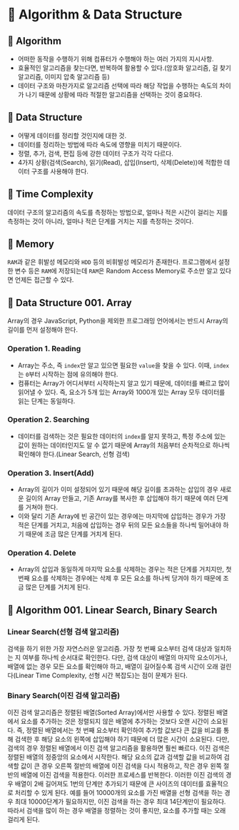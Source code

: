 # 🔎 Algorithm & Data Structure
## 📌 Algorithm
- 어떠한 동작을 수행하기 위해 컴퓨터가 수행해야 하는 여러 가지의 지시사항.
- 효율적인 알고리즘을 찾는다면, 반복하여 활용할 수 있다.(암호화 알고리즘, 길 찾기 알고리즘, 이미지 압축 알고리즘 등)
- 데이터 구조와 마찬가지로 알고리즘 선택에 따라 해당 작업을 수행하는 속도의 차이가 나기 때문에 상황에 따라 적절한 알고리즘을 선택하는 것이 중요하다.

## 📌 Data Structure
- 어떻게 데이터를 정리할 것인지에 대한 것.
- 데이터를 정리하는 방법에 따라 속도에 영향을 미치기 때문이다.
- 정렬, 추가, 검색, 편집 등에 강한 데이터 구조가 각각 다르다.
- 4가지 상황(검색(Search), 읽기(Read), 삽입(Insert), 삭제(Delete))에 적합한 데이터 구조를 사용해야 한다.

## 📌 Time Complexity
데이터 구조의 알고리즘의 속도를 측정하는 방법으로, 얼마나 적은 시간이 걸리는 지를 측정하는 것이 아니라, 얼마나 적은 단계를 거치는 지를 측정하는 것이다.

## 📌 Memory
`RAM`과 같은 휘발성 메모리와 `HDD` 등의 비휘발성 메모리가 존재한다. 프로그램에서 설정한 변수 등은 `RAM`에 저장되는데 `RAM`은 Random Access Memory로 주소만 알고 있다면 언제든 접근할 수 있다.

## 📌 Data Structure 001. Array
Array의 경우 JavaScript, Python을 제외한 프로그래밍 언어에서는 반드시 Array의 길이를 먼저 설정해야 한다.

### Operation 1. Reading
- Array는 주소, 즉 `index`만 알고 있으면 필요한 `value`을 찾을 수 있다. 이때, `index`는 `0`부터 시작하는 점에 유의해야 한다.
- 컴퓨터는 Array가 어디서부터 시작하는지 알고 있기 때문에, 데이터를 빠르고 많이 읽어낼 수 있다. 즉, 요소가 5개 있는 Array와 1000개 있는 Array 모두 데이터를 읽는 단계는 동일하다.
  
### Operation 2. Searching
- 데이터를 검색하는 것은 필요한 데이터의 `index`를 알지 못하고, 특정 주소에 있는 값이 원하는 데이터인지도 알 수 없기 때문에 Array의 처음부터 순차적으로 하나씩 확인해야 한다.(Linear Search, 선형 검색)

### Operation 3. Insert(Add)
- Array의 길이가 이미 설정되어 있기 때문에 해당 길이를 초과하는 삽입의 경우 새로운 길이의 Array 만들고, 기존 Array를 복사한 후 삽입해야 하기 때문에 여러 단계를 거쳐야 한다.
- 이와 달리 기존 Array에 빈 공간이 있는 경우에는 마지막에 삽입하는 경우가 가장 적은 단계를 거치고, 처음에 삽입하는 경우 뒤의 모든 요소들을 하나씩 밀어내야 하기 때문에 조금 많은 단계를 거치게  된다.

### Operation 4. Delete
- Array의 삽입과 동일하게 마지막 요소를 삭제하는 경우는 적은 단계를 거치지만, 첫 번째 요소를 삭제하는 경우에는 삭제 후 모든 요소를 하나씩 당겨야 하기 때문에 조금 많은 단계를 거치게 된다.

## 📌 Algorithm 001. Linear Search, Binary Search
### Linear Search(선형 검색 알고리즘)
검색을 하기 위한 가장 자연스러운 알고리즘.
가장 첫 번째 요소부터 검색 대상과 일치하는 지 여부를 하나씩 순서대로 확인한다. 다만, 검색 대상이 배열의 마지막 요소이거나, 배열에 없는 경우 모든 요소를 확인해야 하고, 배열이 길어질수록 검색 시간이 오래 걸린다(Linear Time Complexity, 선형 시간 복잡도)는 점이 문제가 된다.

### Binary Search(이진 검색 알고리즘)
이진 검색 알고리즘은 정렬된 배열(Sorted Array)에서만 사용할 수 있다.
정렬된 배열에서 요소를 추가하는 것은 정렬되지 않은 배열에 추가하는 것보다 오랜 시간이 소요된다. 즉, 정렬된 배열에서는 첫 번째 요소부터 확인하여 추가할 값보다 큰 값을 비교를 통해 검색한 후 해당 요소의 왼쪽에 삽입해야 하기 때문에 더 많은 시간이 소요된다.
다만, 검색의 경우 정렬된 배열에서 이진 검색 알고리즘을 활용하면 훨씬 빠르다. 이진 검색은 정렬된 배열의 정중앙의 요소에서 시작한다. 해당 요소의 값과 검색할 값을 비교하여 검색할 값이 큰 경우 오른쪽 절반의 배열에 이진 검색을 다시 적용하고, 작은 경우 왼쪽 절반의 배열에 이진 검색을 적용한다. 이러한 프로세스를 반복한다.
이러한 이진 검색의 경우 배열이 2배 길어져도 1번의 단계만 추가되기 때문에 큰 사이즈의 데이터를 효율적으로 처리할 수 있게 된다. 예를 들어 10000개의 요소를 가진 배열을 선형 검색을 하는 경우 최대 10000단계가 필요하지만, 이진 검색을 하는 경우 최대 14단계만이 필요하다.
따라서 검색을 많이 하는 경우 배열을 정렬하는 것이 좋지만, 요소를 추가할 때는 오래 걸리게 된다.